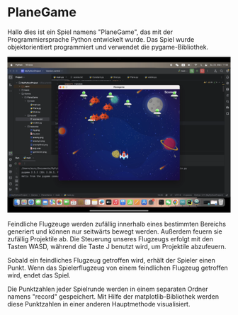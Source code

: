 # PlaneGame



Hallo dies ist ein Spiel namens "PlaneGame", das mit der Programmiersprache Python entwickelt wurde. Das Spiel wurde objektorientiert programmiert und verwendet die pygame-Bibliothek.

![image](https://github.com/myry07/PlaneGame/blob/main/game01.PNG)


Feindliche Flugzeuge werden zufällig innerhalb eines bestimmten Bereichs generiert und können nur seitwärts bewegt werden. Außerdem feuern sie zufällig Projektile ab. Die Steuerung unseres Flugzeugs erfolgt mit den Tasten WASD, während die Taste J benutzt wird, um Projektile abzufeuern.

Sobald ein feindliches Flugzeug getroffen wird, erhält der Spieler einen Punkt. Wenn das Spielerflugzeug von einem feindlichen Flugzeug getroffen wird, endet das Spiel.

Die Punktzahlen jeder Spielrunde werden in einem separaten Ordner namens "record" gespeichert. Mit Hilfe der matplotlib-Bibliothek werden diese Punktzahlen in einer anderen Hauptmethode visualisiert.
